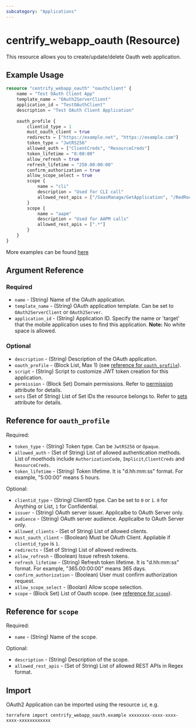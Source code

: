 ```yaml
---
subcategory: "Applications"
---
```


# centrify_webapp_oauth (Resource)

This resource allows you to create/update/delete Oauth web application.

## Example Usage

```terraform
resource "centrify_webapp_oauth" "oauthclient" {
    name = "Test OAuth Client App"
    template_name = "OAuth2ServerClient"
    application_id = "TestOAuthClient"
    description = "Test OAuth Client Application"
    
    oauth_profile {
        clientid_type = 1
        must_oauth_client = true
        redirects = ["https://example.net", "https://example.com"]
        token_type = "JwtRS256"
        allowed_auth = ["ClientCreds", "ResourceCreds"]
        token_lifetime = "8:00:00"
        allow_refresh = true
        refresh_lifetime = "250.00:00:00"
        confirm_authorization = true
        allow_scope_select = true
        scope {
            name = "cli"
            description = "Used for CLI call"
            allowed_rest_apis = ["/SaasManage/GetApplication", "/RedRock/query"]
        }
        scope {
            name = "aapm"
            description = "Used for AAPM calls"
            allowed_rest_apis = [".*"]
        }
    }
}
```

More examples can be found [here](https://github.com/marcozj/terraform-provider-centrifyvault/tree/main/examples/centrify_webapp_oauth)

## Argument Reference

### Required

- `name` - (String) Name of the OAuth application.
- `template_name` - (String) OAuth application template. Can be set to `OAuth2ServerClient` or `OAuth2Server`.
- `application_id` - (String) Application ID. Specify the name or 'target' that the mobile application uses to find this application. **Note:** No white space is allowed.

### Optional

- `description` - (String) Description of the OAuth application.
- `oauth_profile` - (Block List, Max 1) (see [reference for `oauth_profile`](#reference-for-oauth_profile)).
- `script` - (String) Script to customize JWT token creation for this application.
- `permission` - (Block Set) Domain permissions. Refer to [permission](./attribute_permission.md) attribute for details.
- `sets` (Set of String) List of Set IDs the resource belongs to. Refer to [sets](./attribute_sets.md) attribute for details.

## Reference for `oauth_profile`

Required:

- `token_type` - (String) Token type. Can be `JwtRS256` or `Opaque`.
- `allowed_auth` - (Set of String) List of allowed authentication methods. List of moethods include `AuthorizationCode`, `Implicit`,`ClientCreds` and `ResourceCreds`.
- `token_lifetime` - (String) Token lifetime. It is "d.hh:mm:ss" format. For example, "5:00:00" means 5 hours.

Optional:

- `clientid_type` - (String) ClientID type. Can be set to `0` or `1`. `0` for Anything or List, `1` for Confidential.
- `issuer` - (String) OAuth server issuer. Applicalbe to OAuth Server only.
- `audience` - (String) OAuth server audience. Applicalbe to OAuth Server only.
- `allowed_clients` - (Set of String) List of allowed clients.
- `must_oauth_client` - (Boolean) Must be OAuth Client. Appliable if `clientid_type` is `1`.
- `redirects` - (Set of String) List of allowed redirects.
- `allow_refresh` - (Boolean) Issue refresh tokens.
- `refresh_lifetime` - (String) Refresh token lifetime. It is "d.hh:mm:ss" format. For example, "365.00:00:00" means 365 days.
- `confirm_authorization` - (Boolean) User must confirm authorization request.
- `allow_scope_select` - (Boolan) Allow scope selection.
- `scope` - (Block Set) List of Oauth scope. (see [reference for `scope`](#reference-for-scope)).

## Reference for `scope`

Required:

- `name` - (String) Name of the scope.

Optional:

- `description` - (String) Description of the scope.
- `allowed_rest_apis` - (Set of String) List of allowed REST APIs in Regex format.

## Import

OAuth2 Application can be imported using the resource `id`, e.g.

```shell
terraform import centrify_webapp_oauth.example xxxxxxxx-xxxx-xxxx-xxxx-xxxxxxxxxxxx
```

